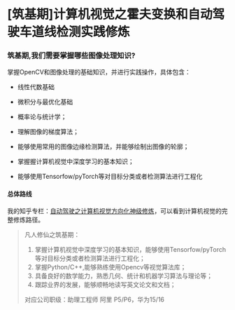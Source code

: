 # [筑基期]计算机视觉之霍夫变换和自动驾驶车道线检测实践修炼

### 筑基期,我们需要掌握哪些图像处理知识?

掌握OpenCV和图像处理的基础知识，并进行实践操作，具体包含：

- 线性代数基础
- 微积分与最优化基础
- 概率论与统计学；

- 理解图像的梯度算法；

- 能够使用常用的图像边缘检测算法，并能够绘制出图像的轮廓；

- 掌握握计算机视觉中深度学习的基本知识；

- 能够使用Tensorfow/pyTorch等对目标分类或者检测算法进行工程化

#### 总体路线

我的知乎专栏：[自动驾驶之计算机视觉方向化神级修炼](https://www.zhihu.com/column/c_1407110076645273600)，可以看到计算机视觉的完整修炼路径。

> 凡人修仙之筑基期：
>
> 1. 掌握计算机视觉中深度学习的基本知识，能够使用Tensorfow/pyTorch等对目标分类或者检测算法进行工程化；
> 2. 掌握Python/C++,能够熟练使用Opencv等视觉算法库；
> 3. 具备良好的数学能力，熟悉几何、统计和机器学习算法与理论等；
> 4. 跟踪业界的发展，能够顺畅地读写英文论文和文档；
> 
>对应公司职级：助理工程师 阿里 P5/P6，华为15/16